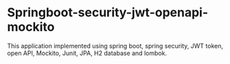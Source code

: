 # Springboot-security-jwt-openapi-mockito
This application implemented using spring boot, spring security, JWT token, open API, Mockito, Junit, JPA, H2 database and  lombok.
